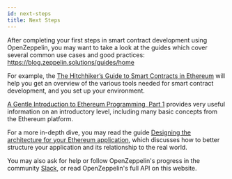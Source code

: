 ```yaml
---
id: next-steps
title: Next Steps
---
```


After completing your first steps in smart contract development using OpenZeppelin, you may want to take a look at the guides which cover several common use cases and good practices: https://blog.zeppelin.solutions/guides/home

For example, the [The Hitchhiker’s Guide to Smart Contracts in Ethereum](https://blog.zeppelin.solutions/the-hitchhikers-guide-to-smart-contracts-in-ethereum-848f08001f05) will help you get an overview of the various tools needed for smart contract development, and you set up your environment.

[A Gentle Introduction to Ethereum Programming, Part 1](https://blog.zeppelin.solutions/a-gentle-introduction-to-ethereum-programming-part-1-783cc7796094) provides very useful information on an introductory level, including many basic concepts from the Ethereum platform.

For a more in-depth dive, you may read the guide [Designing the architecture for your Ethereum application](https://blog.zeppelin.solutions/designing-the-architecture-for-your-ethereum-application-9cec086f8317), which discusses how to better structure your application and its relationship to the real world.

You may also ask for help or follow OpenZeppelin's progress in the community [Slack](https://slack.openzeppelin.org), or read OpenZeppelin's full API on this website.

